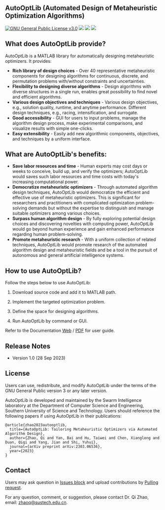 ## AutoOptLib (Automated Design of Metaheuristic Optimization Algorithms)
[![GNU General Public License v3.0](https://img.shields.io/badge/license-GNU%20GPL--v3.0-green.svg)](https://github.com/qz89/AutoOpt/blob/main/LICENSE)
![](https://img.shields.io/badge/Matlab-%3E%3D%202018a%20-blue.svg)
![](https://img.shields.io/badge/Windows-Pass-brightgreen.svg)
![](https://img.shields.io/badge/MacOS-Pass-brightgreen.svg)

## What does AutoOptLib provide?
AutoOptLib is a MATLAB library for automatically designing metaheuristic optimizers. It provides:

*  **Rich library of design choices** - Over 40 representative metaheuristic components for designing algorithms for continuous, discrete, and permutation problems with/without constraints and uncertainties.
*  **Flexibility to designing diverse algorithms** - Design algorithms with diverse structures in a single run, enables great possibility to find novel and efficient algorithms.
*  **Various design objectives and techniques** - Various design objectives, e.g., solution quality, runtime, and anytime performance. Different design techniques, e.g., racing, intensification, and surrogate.
*  **Good accessibility** - GUI for users to input problems, manage the algorithm design process, make experimental comparisons, and visualize results with simple one-clicks. 
*  **Easy extensibility** - Easily add new algorithmic components, objectives, and techniques by a uniform interface. 

##  What are AutoOptLib's benefits:
* **Save labor resources and time** - Human experts may cost days or weeks to conceive, build up, and verify the optimizers; AutoOptLib would saves such labor resources and time costs with today's increasing computational power. 
* **Democratize metaheuristic optimizers** - Through automated algorithm design techniques, AutoOptLib would democratize the efficient and effective use of metaheuristic optimizers. This is significant for researchers and practitioners with complicated optimization problem-solving demands but without the expertise to distinguish and manage suitable optimizers among various choices. 
* **Surpass human algorithm design** - By fully exploring potential design choices and discovering novelties with computing power, AutoOptLib would go beyond human experience and gain enhanced performance regarding human problem-solving.
* **Promote metaheuristic research** - With a uniform collection of related techniques, AutoOptLib would promote research of the automated algorithm design and metaheuristic fields and be a tool in the pursuit of autonomous and general artificial intelligence systems.

## How to use AutoOptLib?
Follow the steps below to use AutoOptLib:

1. Download source code and add it to MATLAB path.

2. Implement the targeted optimization problem.

3. Define the space for designing algorithms.

4. Run AutoOptLib by command or GUI. 

Refer to the Documentation [Web](https://AutoOpt.readthedocs.io/) / [PDF](https://github.com/qz89/AutoOpt/blob/main/Documentation.pdf) for user guide.

## Release Notes
* Version 1.0 (28 Sep 2023)

## License
Users can use, redistribute, and modify AutoOptLib under the terms of the GNU General Public version 3 or any later version.

AutoOptLib is developed and maintained by the Swarm Intelligence laboratory at the Department of Computer Science and Engineering, Southern University of Science and Technology. Users should reference the following papers if using AutoOptLib in their publications:
```
@article{zhao2023autooptlib,
  title={AutoOptLib: Tailoring Metaheuristic Optimizers via Automated Algorithm Design},
  author={Zhao, Qi and Yan, Bai and Hu, Taiwei and Chen, Xianglong and Duan, Qiqi and Yang, Jian and Shi, Yuhui},
  journal={arXiv preprint arXiv:2303.06536},
  year={2023}
}
```

## Contact
Users may ask question in [Issues block](https://github.com/qz89/AutoOpt/issues) and upload contributions by [Pulling request](https://github.com/qz89/AutoOpt/pulls). 

For any question, comment, or suggestion, please contact Dr. Qi Zhao, email: zhaoq@sustech.edu.cn.
